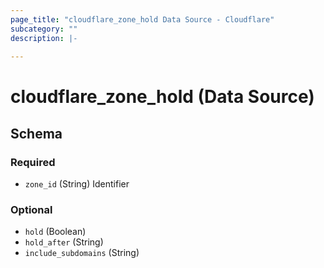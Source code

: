 ```yaml
---
page_title: "cloudflare_zone_hold Data Source - Cloudflare"
subcategory: ""
description: |-
  
---
```


# cloudflare_zone_hold (Data Source)




<!-- schema generated by tfplugindocs -->
## Schema

### Required

- `zone_id` (String) Identifier

### Optional

- `hold` (Boolean)
- `hold_after` (String)
- `include_subdomains` (String)



